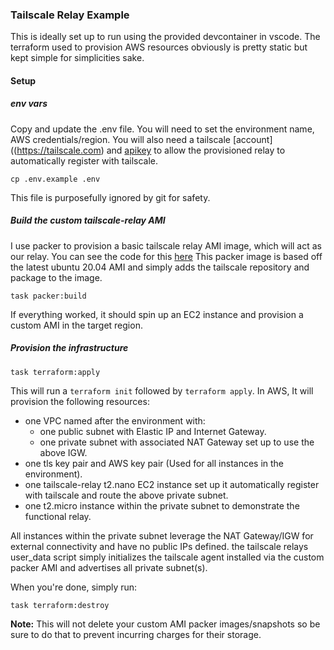 ### Tailscale Relay Example

This is ideally set up to run using the provided devcontainer in vscode.  The terraform used to provision AWS resources obviously is pretty static but kept simple for simplicities sake.

#### Setup

##### env vars
Copy and update the .env file.  You will need to set the environment name, AWS credentials/region.  You will also need a tailscale [account]((https://tailscale.com) and [apikey](https://tailscale.com/kb/1085/auth-keys) to allow the provisioned relay to automatically register with tailscale.
```
cp .env.example .env
```
This file is purposefully ignored by git for safety.

##### Build the custom tailscale-relay AMI
I use packer to provision a basic tailscale relay AMI image, which will act as our relay.  You can see the code for this [here](./packer/tailscale-relay.json.pkr.hcl) This packer image is based off the latest ubuntu 20.04 AMI and simply adds the tailscale repository and package to the image.
```
task packer:build
```
If everything worked, it should spin up an EC2 instance and provision a custom AMI in the target region.

##### Provision the infrastructure
```
task terraform:apply
```
This will run a `terraform init` followed by `terraform apply`.  In AWS, It will provision the following resources:
 
 - one VPC named after the environment with:
   - one public subnet with Elastic IP and Internet Gateway.
   - one private subnet with associated NAT Gateway set up to use the above IGW.
 - one tls key pair and AWS key pair (Used for all instances in the environment).
 - one tailscale-relay t2.nano EC2 instance set up it automatically register with tailscale and route the above private subnet.
 - one t2.micro instance within the private subnet to demonstrate the functional relay.

All instances within the private subnet leverage the NAT Gateway/IGW for external connectivity and have no public IPs defined.
the tailscale relays user_data script simply initializes the tailscale agent installed via the custom packer AMI and advertises all private subnet(s).

When you're done, simply run:
```
task terraform:destroy
```
**Note:** This will not delete your custom AMI packer images/snapshots so be sure to do that to prevent incurring charges for their storage.

